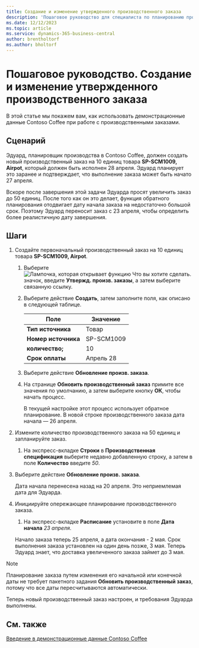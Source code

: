```yaml
---
title: Создание и изменение утвержденного производственного заказа
description: 'Пошаговое руководство для специалиста по планированию производства в Contoso Coffee, который хочет создать утвержденный запланированный производственный заказ, а затем изменить его.'
ms.date: 12/12/2023
ms.topic: article
ms.service: dynamics-365-business-central
author: brentholtorf
ms.author: bholtorf
---
```


# Пошаговое руководство. Создание и изменение утвержденного производственного заказа

В этой статье мы покажем вам, как использовать демонстрационные данные Contoso Coffee при работе с производственными заказами.  

## Сценарий

Эдуард, планировщик производства в Contoso Coffee, должен создать новый производственный заказ на 10 единиц товара **SP-SCM1009, Airpot**, который должен быть исполнен 28 апреля. Эдуард планирует это заранее и подтверждает, что выполнение заказа может быть начато 27 апреля.  

Вскоре после завершения этой задачи Эдуарда просят увеличить заказ до 50 единиц. После того как он это делает, функция обратного планирования отодвигает дату начала заказа на недостаточно большой срок. Поэтому Эдуард переносит заказ с 23 апреля, чтобы определить более реалистичную дату завершения.  

## Шаги

1. Создайте первоначальный производственный заказ на 10 единиц товара **SP-SCM1009, Airpot**.

    1. Выберите ![Лампочка, которая открывает функцию Что вы хотите сделать.](../../media/ui-search/search_small.png "Что вы хотите сделать") значок, введите **Утвержд. произв. заказы**, а затем выберите связанную ссылку.  

    2. Выберите действие **Создать**, затем заполните поля, как описано в следующей таблице.  

        |Поле  |Значение  |
        |---------|---------|
        |**Тип источника** |Товар|
        |**Номер источника** |SP-SCM1009|
        |**количество;** |10|
        |**Срок оплаты**|Апрель 28  |

    3. Выберите действие **Обновление произв. заказа**.  

    4. На странице **Обновить производственный заказ** примите все значения по умолчанию, а затем выберите кнопку **ОК**, чтобы начать процесс.  

        В текущей настройке этот процесс использует обратное планирование. В новой строке производственного заказа дата начала — 26 апреля.  

2. Измените количество производственного заказа на 50 единиц и запланируйте заказ.  

    1. На экспресс-вкладке **Строки** в **Производственная спецификация** выберите недавно добавленную строку, а затем в поле **Количество** введите *50*.  

3. Выберите действие **Обновление произв. заказа**.  

    Дата начала перенесена назад на 20 апреля. Это неприемлемая дата для Эдуарда.

4. Инициируйте опережающее планирование производственного заказа.

    1. На экспресс-вкладке **Расписание** установите в поле **Дата начала** *23 апреля*.

    Начало заказа теперь 25 апреля, а дата окончания - 2 мая. Срок выполнения заказа установлен на один день позже, 3 мая. Теперь Эдуард знает, что доставка увеличенного заказа займет до 3 мая.

> [!NOTE]
> Планирование заказа путем изменения его начальной или конечной даты не требует пакетного задания **Обновить производственный заказ**, потому что все даты пересчитываются автоматически.

Теперь новый производственный заказ настроен, и требования Эдуарда выполнены.  

## См. также

[Введение в демонстрационные данные Contoso Coffee](../contoso-coffee-intro.md)  
